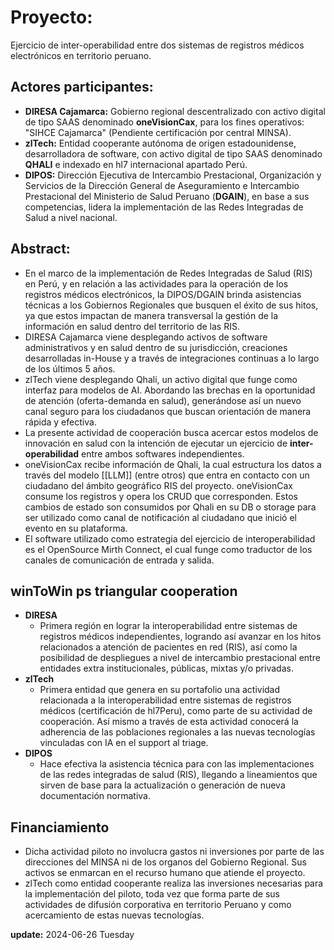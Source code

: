 # Proyecto: 
Ejercicio de inter-operabilidad entre dos sistemas de registros médicos electrónicos en territorio peruano.

## Actores participantes:
* **DIRESA Cajamarca:** Gobierno regional descentralizado con activo digital de tipo SAAS denominado **oneVisionCax**, para los fines operativos: "SIHCE Cajamarca" (Pendiente certificación por central MINSA).
* **zlTech:** Entidad cooperante autónoma de origen estadounidense, desarrolladora de software, con activo digital de tipo SAAS denominado **QHALI** e indexado en hl7 internacional apartado Perú.
* **DIPOS:** Dirección Ejecutiva de Intercambio Prestacional, Organización y Servicios de la Dirección General de Aseguramiento e Intercambio Prestacional del Ministerio de Salud Peruano (**DGAIN**), en base a sus competencias, lidera la implementación de las Redes Integradas de Salud a nivel nacional.

## Abstract:
- En el marco de la implementación de Redes Integradas de Salud (RIS) en Perú, y en relación a las actividades para la operación de los registros médicos electrónicos, la DIPOS/DGAIN brinda asistencias técnicas a los Gobiernos Regionales que busquen el éxito de sus hitos, ya que estos impactan de manera transversal la gestión de la información en salud dentro del territorio de las RIS.
- DIRESA Cajamarca viene desplegando activos de software administrativos y en salud dentro de su jurisdicción, creaciones desarrolladas in-House y a través de integraciones continuas a lo largo de los últimos 5 años.
- zlTech viene desplegando Qhali, un activo digital que funge como interfaz para modelos de AI. Abordando las brechas en la oportunidad de atención (oferta-demanda en salud), generándose así un nuevo canal seguro para los ciudadanos que buscan orientación de manera rápida y efectiva.
- La presente actividad de cooperación busca acercar estos modelos de innovación en salud con la intención de ejecutar un ejercicio de **inter-operabilidad** entre ambos softwares independientes.
- oneVisionCax recibe información de Qhali, la cual estructura los datos a través del modelo [[LLM]] (entre otros) que entra en contacto con un ciudadano del ámbito geográfico RIS del proyecto. oneVisionCax consume los registros y opera los CRUD que corresponden. Estos cambios de estado son consumidos por Qhali en su DB o storage para ser utilizado como canal de notificación al ciudadano que inició el evento en su plataforma.
- El software utilizado como estrategia del ejercicio de interoperabilidad es el OpenSource Mirth Connect, el cual funge como traductor de los canales de comunicación de entrada y salida.

## winToWin ps triangular cooperation
* **DIRESA**
  - Primera región en lograr la interoperabilidad entre sistemas de registros médicos independientes, logrando así avanzar en los hitos relacionados a atención de pacientes en red (RIS), así como la posibilidad de despliegues a nivel de intercambio prestacional entre entidades extra institucionales, públicas, mixtas y/o privadas.
* **zlTech**
  - Primera entidad que genera en su portafolio una actividad relacionada a la interoperabilidad entre sistemas de registros médicos (certificación de hl7Peru), como parte de su actividad de cooperación. Así mismo a través de esta actividad conocerá la adherencia de las poblaciones regionales a las nuevas tecnologías vinculadas con IA en el support al triage.
* **DIPOS**
  - Hace efectiva la asistencia técnica para con las implementaciones de las redes integradas de salud (RIS), llegando a lineamientos que sirven de base para la actualización o generación de nueva documentación normativa.

## Financiamiento
* Dicha actividad piloto no involucra gastos ni inversiones por parte de las direcciones del MINSA ni de los organos del Gobierno Regional. Sus activos se enmarcan en el recurso humano que atiende el proyecto.
* zlTech como entidad cooperante realiza las inversiones necesarias para la implementación del piloto, toda vez que forma parte de sus actividades de difusión corporativa en territorio Peruano y como acercamiento de estas nuevas tecnologías.

**update:** 2024-06-26 Tuesday
